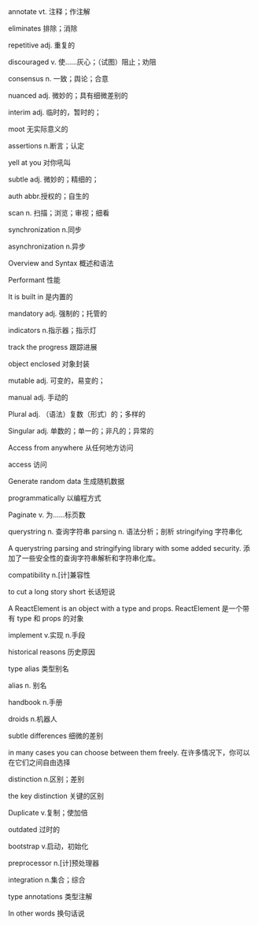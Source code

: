 annotate vt. 注释；作注解

eliminates 排除；消除

repetitive adj. 重复的

discouraged v. 使……灰心；（试图）阻止；劝阻

consensus n. 一致；舆论；合意

nuanced adj. 微妙的；具有细微差别的

interim adj. 临时的，暂时的；

moot 无实际意义的

assertions n.断言；认定

yell at you 对你吼叫

subtle adj. 微妙的；精细的；

auth abbr.授权的；自生的

scan n. 扫描；浏览；审视；细看

synchronization n.同步

asynchronization n.异步

Overview and Syntax 概述和语法

Performant 性能

It is built in 是内置的

mandatory adj. 强制的；托管的

indicators n.指示器；指示灯

track the progress 跟踪进展

object enclosed 对象封装

mutable adj. 可变的，易变的；

manual adj. 手动的

Plural adj. （语法）复数（形式）的；多样的

Singular adj. 单数的；单一的；非凡的；异常的

Access from anywhere 从任何地方访问

access 访问

Generate random data 生成随机数据

programmatically 以编程方式

Paginate v. 为……标页数

querystring n. 查询字符串
parsing n. 语法分析；剖析
stringifying 字符串化

A querystring parsing and stringifying library with some added security. 添加了一些安全性的查询字符串解析和字符串化库。

compatibility n.[计]兼容性

to cut a long story short 长话短说

A ReactElement is an object with a type and props. ReactElement 是一个带有 type 和 props 的对象

implement v.实现 n.手段

historical reasons 历史原因

type alias 类型别名

alias n. 别名

handbook n.手册

droids n.机器人

subtle differences 细微的差别

in many cases you can choose between them freely. 在许多情况下，你可以在它们之间自由选择

distinction n.区别；差别

the key distinction 关键的区别

Duplicate v.复制；使加倍

outdated 过时的

bootstrap v.启动，初始化

preprocessor n.[计]预处理器

integration n.集合；综合

type annotations 类型注解

In other words 换句话说
